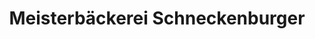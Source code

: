 ---
title: "Meisterbäckerei Schneckenburger"
url: /rottweil/meisterbaeckerei-schneckenburger/
shop: Bäckerei
---